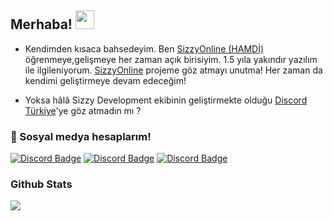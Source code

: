 ## Merhaba! <img src="https://raw.githubusercontent.com/iampavangandhi/iampavangandhi/master/gifs/Hi.gif" width="30px">

- Kendimden kısaca bahsedeyim. Ben [SizzyOnline (HAMDİ)](https://github.com/SizzyOnline) öğrenmeye,gelişmeye her zaman açık birisiyim.
1.5 yıla yakındır yazılım ile ilgileniyorum. [SizzyOnline](https://www.sizzyonline.tk/) projeme göz atmayı unutma! Her zaman da kendimi geliştirmeye devam edeceğim!

- Yoksa hâlâ Sizzy Development ekibinin geliştirmekte olduğu [Discord Türkiye](https://discordturkiye.com/)'ye göz atmadın mı ?

<h3>🌟 Sosyal medya hesaplarım!</h3>

[![Discord Badge](https://img.shields.io/badge/Discord%20-7289DA.svg?&amp;style=for-the-badge&amp;logo=discord&amp;logoColor=white)](https://discord.com/users/926204346797006900)
[![Discord Badge](https://img.shields.io/badge/YouTube-ff0000.svg?&amp;style=for-the-badge&amp;logo=youtube&amp;logoColor=white)](https://www.youtube.com/channel/UCHV-0hIQeHKtz6syOZSk0bQ)
[![Discord Badge](https://img.shields.io/badge/İnstagram%20-171515.svg?&amp;style=for-the-badge&amp;logo=instagram&amp;logoColor=white)](https://www.instagram.com/sizzyonline9/)

<div >
<h3>Github Stats</h3>
   <a href="https://github.com/SizzyOnline" target="_blank">
      <img src="https://github-readme-stats.vercel.app/api/?username=GweepCreative&show_icons=true&title_color=fff&icon_color=79ff97&text_color=9f9f9f&bg_color=151515">
   </a>
</div>
